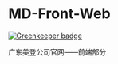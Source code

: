 # MD-Front-Web

[![Greenkeeper badge](https://badges.greenkeeper.io/towavephone/MD-Front-Web.svg)](https://greenkeeper.io/)

广东美登公司官网——前端部分
